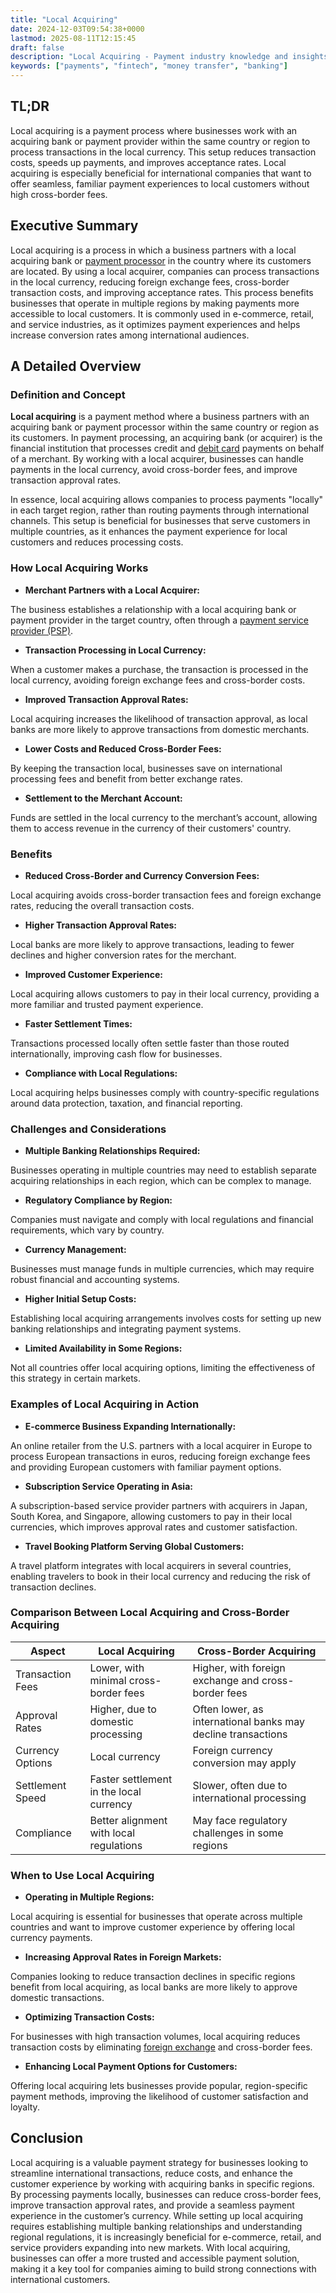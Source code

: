 ```yaml
---
title: "Local Acquiring"
date: 2024-12-03T09:54:38+0000
lastmod: 2025-08-11T12:15:45
draft: false
description: "Local Acquiring - Payment industry knowledge and insights"
keywords: ["payments", "fintech", "money transfer", "banking"]
---
```


## TL;DR

Local acquiring is a payment process where businesses work with an acquiring bank or payment provider within the same country or region to process transactions in the local currency. This setup reduces transaction costs, speeds up payments, and improves acceptance rates. Local acquiring is especially beneficial for international companies that want to offer seamless, familiar payment experiences to local customers without high cross-border fees.

## Executive Summary

Local acquiring is a process in which a business partners with a local acquiring bank or [payment processor](https://faisalkhanllc.xyz/resources/payments-wiki/p/payment-processor/) in the country where its customers are located. By using a local acquirer, companies can process transactions in the local currency, reducing foreign exchange fees, cross-border transaction costs, and improving acceptance rates. This process benefits businesses that operate in multiple regions by making payments more accessible to local customers. It is commonly used in e-commerce, retail, and service industries, as it optimizes payment experiences and helps increase conversion rates among international audiences.

## A Detailed Overview

### Definition and Concept

**Local acquiring** is a payment method where a business partners with an acquiring bank or payment processor within the same country or region as its customers. In payment processing, an acquiring bank (or acquirer) is the financial institution that processes credit and [debit card](https://faisalkhanllc.xyz/resources/payments-wiki/d/debit-card/) payments on behalf of a merchant. By working with a local acquirer, businesses can handle payments in the local currency, avoid cross-border fees, and improve transaction approval rates.

In essence, local acquiring allows companies to process payments "locally" in each target region, rather than routing payments through international channels. This setup is beneficial for businesses that serve customers in multiple countries, as it enhances the payment experience for local customers and reduces processing costs.

### How Local Acquiring Works

- **Merchant Partners with a Local Acquirer:**

The business establishes a relationship with a local acquiring bank or payment provider in the target country, often through a [payment service provider (PSP)](https://faisalkhanllc.xyz/resources/payments-wiki/p/payment-service-provider-psp/).

- **Transaction Processing in Local Currency:**

When a customer makes a purchase, the transaction is processed in the local currency, avoiding foreign exchange fees and cross-border costs.

- **Improved Transaction Approval Rates:**

Local acquiring increases the likelihood of transaction approval, as local banks are more likely to approve transactions from domestic merchants.

- **Lower Costs and Reduced Cross-Border Fees:**

By keeping the transaction local, businesses save on international processing fees and benefit from better exchange rates.

- **Settlement to the Merchant Account:**

Funds are settled in the local currency to the merchant’s account, allowing them to access revenue in the currency of their customers' country.

### Benefits

- **Reduced Cross-Border and Currency Conversion Fees:**

Local acquiring avoids cross-border transaction fees and foreign exchange rates, reducing the overall transaction costs.

- **Higher Transaction Approval Rates:**

Local banks are more likely to approve transactions, leading to fewer declines and higher conversion rates for the merchant.

- **Improved Customer Experience:**

Local acquiring allows customers to pay in their local currency, providing a more familiar and trusted payment experience.

- **Faster Settlement Times:**

Transactions processed locally often settle faster than those routed internationally, improving cash flow for businesses.

- **Compliance with Local Regulations:**

Local acquiring helps businesses comply with country-specific regulations around data protection, taxation, and financial reporting.

### Challenges and Considerations 

- **Multiple Banking Relationships Required:**

Businesses operating in multiple countries may need to establish separate acquiring relationships in each region, which can be complex to manage.

- **Regulatory Compliance by Region:**

Companies must navigate and comply with local regulations and financial requirements, which vary by country.

- **Currency Management:**

Businesses must manage funds in multiple currencies, which may require robust financial and accounting systems.

- **Higher Initial Setup Costs:**

Establishing local acquiring arrangements involves costs for setting up new banking relationships and integrating payment systems.

- **Limited Availability in Some Regions:**

Not all countries offer local acquiring options, limiting the effectiveness of this strategy in certain markets.

### Examples of Local Acquiring in Action

- **E-commerce Business Expanding Internationally:**

An online retailer from the U.S. partners with a local acquirer in Europe to process European transactions in euros, reducing foreign exchange fees and providing European customers with familiar payment options.

- **Subscription Service Operating in Asia:**

A subscription-based service provider partners with acquirers in Japan, South Korea, and Singapore, allowing customers to pay in their local currencies, which improves approval rates and customer satisfaction.

- **Travel Booking Platform Serving Global Customers:**

A travel platform integrates with local acquirers in several countries, enabling travelers to book in their local currency and reducing the risk of transaction declines.

### Comparison Between Local Acquiring and Cross-Border Acquiring

| **Aspect** | **Local Acquiring** | **Cross-Border Acquiring** |
| --- | --- | --- |
| Transaction Fees | Lower, with minimal cross-border fees | Higher, with foreign exchange and cross-border fees |
| Approval Rates | Higher, due to domestic processing | Often lower, as international banks may decline transactions |
| Currency Options | Local currency | Foreign currency conversion may apply |
| Settlement Speed | Faster settlement in the local currency | Slower, often due to international processing |
| Compliance | Better alignment with local regulations | May face regulatory challenges in some regions |

### When to Use Local Acquiring

- **Operating in Multiple Regions:**

Local acquiring is essential for businesses that operate across multiple countries and want to improve customer experience by offering local currency payments.

- **Increasing Approval Rates in Foreign Markets:**

Companies looking to reduce transaction declines in specific regions benefit from local acquiring, as local banks are more likely to approve domestic transactions.

- **Optimizing Transaction Costs:**

For businesses with high transaction volumes, local acquiring reduces transaction costs by eliminating [foreign exchange](https://faisalkhanllc.xyz/resources/payments-wiki/f/fx-foreign-exchange/) and cross-border fees.

- **Enhancing Local Payment Options for Customers:**

Offering local acquiring lets businesses provide popular, region-specific payment methods, improving the likelihood of customer satisfaction and loyalty.

## Conclusion

Local acquiring is a valuable payment strategy for businesses looking to streamline international transactions, reduce costs, and enhance the customer experience by working with acquiring banks in specific regions. By processing payments locally, businesses can reduce cross-border fees, improve transaction approval rates, and provide a seamless payment experience in the customer’s currency. While setting up local acquiring requires establishing multiple banking relationships and understanding regional regulations, it is increasingly beneficial for e-commerce, retail, and service providers expanding into new markets. With local acquiring, businesses can offer a more trusted and accessible payment solution, making it a key tool for companies aiming to build strong connections with international customers.